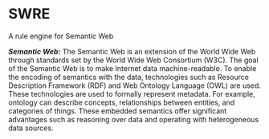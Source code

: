 # SWRE
A rule engine for Semantic Web

***Semantic Web:*** The Semantic Web is an extension of the World Wide Web through standards set by the World Wide Web Consortium (W3C). The goal of the Semantic Web is to make Internet data machine-readable. To enable the encoding of semantics with the data, technologies such as Resource Description Framework (RDF) and Web Ontology Language (OWL) are used. These technologies are used to formally represent metadata. For example, ontology can describe concepts, relationships between entities, and categories of things. These embedded semantics offer significant advantages such as reasoning over data and operating with heterogeneous data sources.

